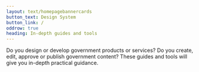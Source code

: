 ```yaml
---
layout: text/homepagebannercards
button_text: Design System
button_link: /
oddrow: true
heading: In-depth guides and tools
---
```

Do you design or develop government products or services? Do you create, edit,
approve or publish government content? These guides and tools will give you
in-depth practical guidance.
